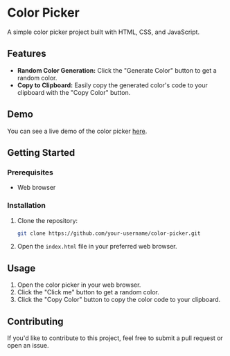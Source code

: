 # Color Picker

A simple color picker project built with HTML, CSS, and JavaScript.

## Features

- **Random Color Generation:** Click the "Generate Color" button to get a random color.
- **Copy to Clipboard:** Easily copy the generated color's code to your clipboard with the "Copy Color" button.

## Demo

You can see a live demo of the color picker [here](https://output.jsbin.com/rulatad).

## Getting Started

### Prerequisites

- Web browser

### Installation

1. Clone the repository:

    ```bash
    git clone https://github.com/your-username/color-picker.git
    ```

2. Open the `index.html` file in your preferred web browser.

## Usage

1. Open the color picker in your web browser.
2. Click the "Click me" button to get a random color.
3. Click the "Copy Color" button to copy the color code to your clipboard.

## Contributing

If you'd like to contribute to this project, feel free to submit a pull request or open an issue.


